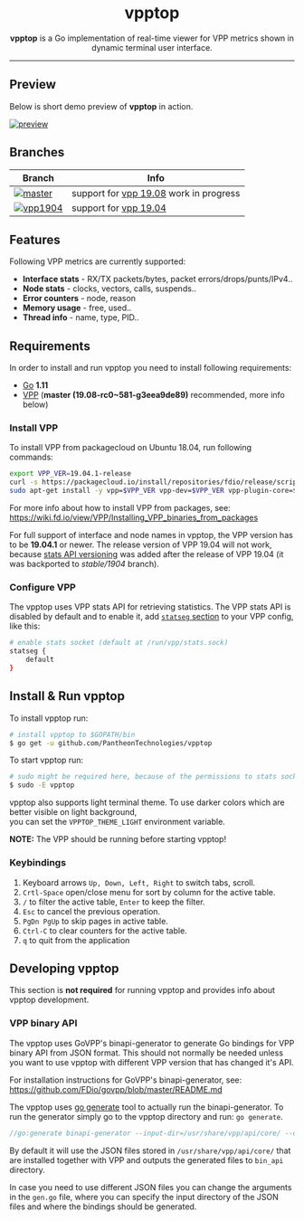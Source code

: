 <h1 align="center">vpptop</h1>

<p align="center"><b>vpptop</b> is a Go implementation of real-time viewer for VPP metrics shown in dynamic terminal user interface.</p>

---

## Preview

Below is short demo preview of **vpptop** in action.

[![preview](https://asciinema.org/a/NHODZM2ebcwWFPEEPcja8X19R.svg)](https://asciinema.org/a/NHODZM2ebcwWFPEEPcja8X19R)

## Branches

|Branch|Info|
|---|---|
|[![master](https://img.shields.io/badge/branch-master-blue.svg?logo=git&logoColor=white)](https://github.com/PantheonTechnologies/vpptop/tree/master)| support for [vpp 19.08](https://packagecloud.io/fdio/1908) work in progress |
|[![vpp1904](https://img.shields.io/badge/branch-vpp1904-orange.svg?logo=git&logoColor=white)](https://github.com/PantheonTechnologies/vpptop/tree/vpp1904)|support for [vpp 19.04](https://packagecloud.io/fdio/1904)|

## Features

Following VPP metrics are currently supported:

 - **Interface stats** - RX/TX packets/bytes, packet errors/drops/punts/IPv4..
 - **Node stats** - clocks, vectors, calls, suspends..
 - **Error counters** - node, reason
 - **Memory usage** - free, used..
 - **Thread info** - name, type, PID..

## Requirements

In order to install and run vpptop you need to install following requirements:
 - [Go](https://golang.org/dl/) **1.11**
 - [VPP](https://wiki.fd.io/view/VPP) (**master (19.08-rc0~581-g3eea9de89)** recommended, more info below)

### Install VPP

To install VPP from packagecloud on Ubuntu 18.04, run following commands:

```sh
export VPP_VER=19.04.1-release
curl -s https://packagecloud.io/install/repositories/fdio/release/script.deb.sh | sudo bash
sudo apt-get install -y vpp=$VPP_VER vpp-dev=$VPP_VER vpp-plugin-core=$VPP_VER libvppinfra-dev=$VPP_VER libvppinfra=$VPP_VER
```

For more info about how to install VPP from packages, see: <https://wiki.fd.io/view/VPP/Installing_VPP_binaries_from_packages>

For full support of interface and node names in vpptop, the VPP version has to be **19.04.1** or newer. The release version of VPP 19.04 will not work, because [stats API versioning][stats-version-commit] was added after the release of VPP 19.04 (it was backported to _stable/1904_ branch).

### Configure VPP

The vpptop uses VPP stats API for retrieving statistics. The VPP stats API is disabled by default and to enable it, add [`statseg` section](https://wiki.fd.io/view/VPP/Command-line_Arguments#statseg_.7B_..._.7D) to your VPP config, like this:

```sh
# enable stats socket (default at /run/vpp/stats.sock)
statseg {
    default
}
```

## Install & Run vpptop

To install vpptop run:

```sh
# install vpptop to $GOPATH/bin
$ go get -u github.com/PantheonTechnologies/vpptop
```

To start vpptop run:

```sh
# sudo might be required here, because of the permissions to stats socket file
$ sudo -E vpptop
```

vpptop also supports light terminal theme. To use darker colors which are better visible on light background, <br>
you can set the `VPPTOP_THEME_LIGHT` environment variable.


**NOTE:** The VPP should be running before starting vpptop!

### Keybindings

1. Keyboard arrows ``Up, Down, Left, Right`` to switch tabs, scroll.
2. ``Crtl-Space`` open/close menu for sort by column for the active table.
3. ``/`` to filter the active table, `Enter` to keep the filter.
4. ``Esc`` to cancel the previous operation.
5. ``PgDn PgUp`` to skip pages in active table.
6. ``Ctrl-C`` to clear counters for the active table.
7. ``q`` to quit from the application

## Developing vpptop

This section is **not required** for running vpptop and provides info about vpptop development.

### VPP binary API

The vpptop uses GoVPP's binapi-generator to generate Go bindings for VPP binary API from JSON format. This should not normally be needed unless you want to use vpptop with different VPP version that has changed it's API.

For installation instructions for GoVPP's binapi-generator, see: <https://github.com/FDio/govpp/blob/master/README.md>

The vpptop uses [go generate](https://blog.golang.org/generate) tool to actually run the binapi-generator. To run the generator simply go to the vpptop directory and run: `go generate`.

```go
//go:generate binapi-generator --input-dir=/usr/share/vpp/api/core/ --output-dir=bin_api
```

By default it will use the JSON files stored in `/usr/share/vpp/api/core/` that are installed together with VPP and outputs the generated files to `bin_api` directory.

In case you need to use different JSON files you can change the arguments in the `gen.go` file, where you can specify the input directory of the JSON files and where the bindings should be generated.


[wiki-tui]: https://en.wikipedia.org/wiki/Text-based_user_interface
[stats-version-commit]: https://github.com/FDio/vpp/commit/1cb333cdf5ce26557233c5bdb5a18738cb6e1e2c
